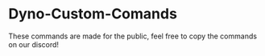 # Dyno-Custom-Comands
These commands are made for the public, feel free to copy the commands on our discord!
